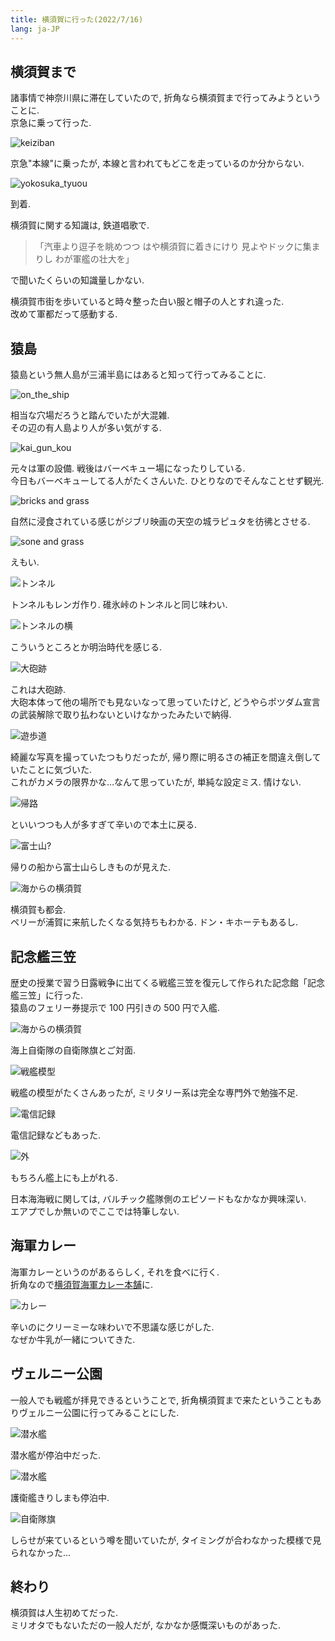 ```yaml
---
title: 横須賀に行った(2022/7/16)
lang: ja-JP
---
```


## 横須賀まで

諸事情で神奈川県に滞在していたので, 折角なら横須賀まで行ってみようということに.  
京急に乗って行った.

![keiziban](/img/articles/yokosuka/DSCF3217.jpg)

京急"本線"に乗ったが, 本線と言われてもどこを走っているのか分からない.

![yokosuka_tyuou](/img/articles/yokosuka/DSCF3219.jpg)

到着.

横須賀に関する知識は, 鉄道唱歌で.

> 「汽車より逗子を眺めつつ はや横須賀に着きにけり 見よやドックに集まりし わが軍艦の壮大を」

で聞いたくらいの知識量しかない.

横須賀市街を歩いていると時々整った白い服と帽子の人とすれ違った.  
改めて軍都だって感動する.

## 猿島

猿島という無人島が三浦半島にはあると知って行ってみることに.

![on_the_ship](/img/articles/yokosuka/DSCF3224.jpg)

相当な穴場だろうと踏んでいたが大混雑.  
その辺の有人島より人が多い気がする.

![kai_gun_kou](/img/articles/yokosuka/DSCF3227.jpg)

元々は軍の設備. 戦後はバーベキュー場になったりしている.  
今日もバーベキューしてる人がたくさんいた. ひとりなのでそんなことせず観光.

![bricks and grass](/img/articles/yokosuka/DSCF3238.jpg)

自然に浸食されている感じがジブリ映画の天空の城ラピュタを彷彿とさせる.

![sone and grass](/img/articles/yokosuka/DSCF3244.jpg)

えもい.

![トンネル](/img/articles/yokosuka/DSCF3254.jpg)

トンネルもレンガ作り. 碓氷峠のトンネルと同じ味わい.

![トンネルの横](/img/articles/yokosuka/DSCF3252.jpg)

こういうところとか明治時代を感じる.

![大砲跡](/img/articles/yokosuka/DSCF3265.jpg)

これは大砲跡.  
大砲本体って他の場所でも見ないなって思っていたけど, どうやらポツダム宣言の武装解除で取り払わないといけなかったみたいで納得.

![遊歩道](/img/articles/yokosuka/DSCF3291.jpg)

綺麗な写真を撮っていたつもりだったが, 帰り際に明るさの補正を間違え倒していたことに気づいた.  
これがカメラの限界かな…なんて思っていたが, 単純な設定ミス. 情けない.

![帰路](/img/articles/yokosuka/DSCF3299.jpg)

といいつつも人が多すぎて辛いので本土に戻る.

![富士山?](/img/articles/yokosuka/DSCF3315.jpg)

帰りの船から富士山らしきものが見えた.

![海からの横須賀](/img/articles/yokosuka/DSCF3317.jpg)

横須賀も都会.  
ペリーが浦賀に来航したくなる気持ちもわかる. ドン・キホーテもあるし.

## 記念艦三笠

歴史の授業で習う日露戦争に出てくる戦艦三笠を復元して作られた記念館「記念艦三笠」に行った.  
猿島のフェリー券提示で 100 円引きの 500 円で入艦.

![海からの横須賀](/img/articles/yokosuka/DSCF3318.jpg)

海上自衛隊の自衛隊旗とご対面.

![戦艦模型](/img/articles/yokosuka/DSCF3324.jpg)

戦艦の模型がたくさんあったが, ミリタリー系は完全な専門外で勉強不足.

![電信記録](/img/articles/yokosuka/DSCF3329.jpg)

電信記録などもあった.

![外](/img/articles/yokosuka/DSCF3334.jpg)

もちろん艦上にも上がれる.

日本海海戦に関しては, バルチック艦隊側のエピソードもなかなか興味深い.  
エアプでしか無いのでここでは特筆しない.

## 海軍カレー

海軍カレーというのがあるらしく, それを食べに行く.  
折角なので[横須賀海軍カレー本舗](https://yokosuka-curry.com/)に.

![カレー](/img/articles/yokosuka/DSCF3349.jpg)

辛いのにクリーミーな味わいで不思議な感じがした.  
なぜか牛乳が一緒についてきた.

## ヴェルニー公園

一般人でも戦艦が拝見できるということで, 折角横須賀まで来たということもありヴェルニー公園に行ってみることにした.

![潜水艦](/img/articles/yokosuka/DSCF3356.jpg)

潜水艦が停泊中だった.

![潜水艦](/img/articles/yokosuka/DSCF3361.jpg)

護衛艦きりしまも停泊中.

![自衛隊旗](/img/articles/yokosuka/DSCF3365.jpg)

しらせが来ているという噂を聞いていたが, タイミングが合わなかった模様で見られなかった…

## 終わり

横須賀は人生初めてだった.  
ミリオタでもないただの一般人だが, なかなか感慨深いものがあった.

